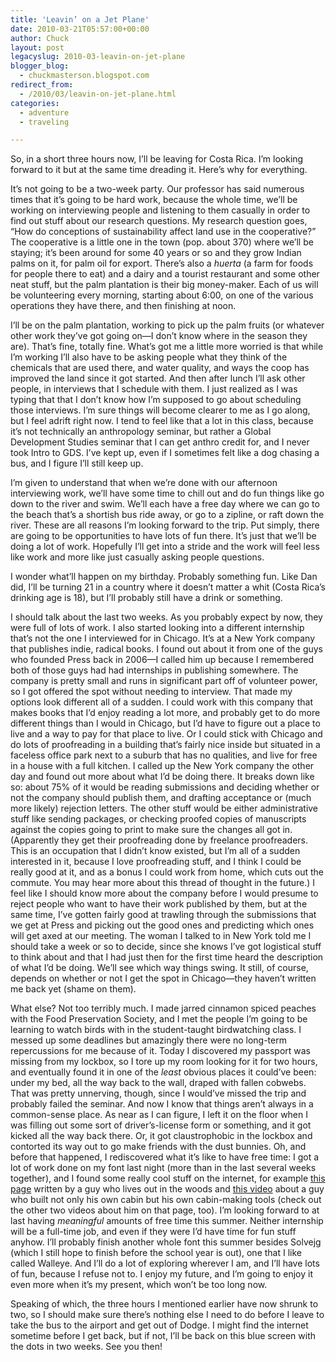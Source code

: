 ```yaml
---
title: 'Leavin’ on a Jet Plane'
date: 2010-03-21T05:57:00+00:00
author: Chuck
layout: post
legacyslug: 2010-03-leavin-on-jet-plane
blogger_blog:
  - chuckmasterson.blogspot.com
redirect_from:
  - /2010/03/leavin-on-jet-plane.html
categories:
  - adventure
  - traveling

---
```

So, in a short three hours now, I’ll be leaving for Costa Rica. I’m looking
forward to it but at the same time dreading it. Here’s why for everything. 

It’s not going to be a two-week party. Our professor has said numerous times
that it’s going to be hard work, because the whole time, we’ll be working on
interviewing people and listening to them casually in order to find out stuff
about our research questions. My research question goes, “How do conceptions of
sustainability affect land use in the cooperative?” The cooperative is a little
one in the town (pop. about 370) where we’ll be staying; it’s been around for
some 40 years or so and they grow Indian palms on it, for palm oil for export.
There’s also a *huerta* (a farm for foods for people there to eat) and a dairy
and a tourist restaurant and some other neat stuff, but the palm plantation is
their big money-maker. Each of us will be volunteering every morning, starting
about 6:00, on one of the various operations they have there, and then
finishing at noon.

I’ll be on the palm plantation, working to pick up the palm fruits (or whatever
other work they’ve got going on—I don’t know where in the season they are).
That’s fine, totally fine. What’s got me a little more worried is that while
I’m working I’ll also have to be asking people what they think of the chemicals
that are used there, and water quality, and ways the coop has improved the land
since it got started. And then after lunch I’ll ask other people, in interviews
that I schedule with them. I just realized as I was typing that that I don’t
know how I’m supposed to go about scheduling those interviews. I’m sure things
will become clearer to me as I go along, but I feel adrift right now. I tend to
feel like that a lot in this class, because it’s not technically an
anthropology seminar, but rather a Global Development Studies seminar that I
can get anthro credit for, and I never took Intro to GDS. I’ve kept up, even if
I sometimes felt like a dog chasing a bus, and I figure I’ll still keep up.

I’m given to understand that when we’re done with our afternoon interviewing
work, we’ll have some time to chill out and do fun things like go down to the
river and swim. We’ll each have a free day where we can go to the beach that’s
a shortish bus ride away, or go to a zipline, or raft down the river. These are
all reasons I’m looking forward to the trip. Put simply, there are going to be
opportunities to have lots of fun there. It’s just that we’ll be doing a lot of
work. Hopefully I’ll get into a stride and the work will feel less like work
and more like just casually asking people questions.

I wonder what’ll happen on my birthday. Probably something fun. Like Dan did,
I’ll be turning 21 in a country where it doesn’t matter a whit (Costa Rica’s
drinking age is 18), but I’ll probably still have a drink or something.

I should talk about the last two weeks. As you probably expect by now, they
were full of lots of work. I also started looking into a different internship
that’s not the one I interviewed for in Chicago. It’s at a New York company
that publishes indie, radical books. I found out about it from one of the guys
who founded Press back in 2006—I called him up because I remembered both of
those guys had had internships in publishing somewhere. The company is pretty
small and runs in significant part off of volunteer power, so I got offered the
spot without needing to interview. That made my options look different all of a
sudden. I could work with this company that makes books that I’d enjoy reading
a lot more, and probably get to do more different things than I would in
Chicago, but I’d have to figure out a place to live and a way to pay for that
place to live. Or I could stick with Chicago and do lots of proofreading in a
building that’s fairly nice inside but situated in a faceless office park next
to a suburb that has no qualities, and live for free in a house with a full
kitchen. I called up the New York company the other day and found out more
about what I’d be doing there. It breaks down like so: about 75% of it would be
reading submissions and deciding whether or not the company should publish
them, and drafting acceptance or (much more likely) rejection letters. The
other stuff would be either administrative stuff like sending packages, or
checking proofed copies of manuscripts against the copies going to print to
make sure the changes all got in. (Apparently they get their proofreading done
by freelance proofreaders. This is an occupation that I didn’t know existed,
but I’m all of a sudden interested in it, because I love proofreading stuff,
and I think I could be really good at it, and as a bonus I could work from
home, which cuts out the commute. You may hear more about this thread of
thought in the future.) I feel like I should know more about the company before
I would presume to reject people who want to have their work published by them,
but at the same time, I’ve gotten fairly good at trawling through the
submissions that we get at Press and picking out the good ones and predicting
which ones will get axed at our meeting. The woman I talked to in New York told
me I should take a week or so to decide, since she knows I’ve got logistical
stuff to think about and that I had just then for the first time heard the
description of what I’d be doing. We’ll see which way things swing. It still,
of course, depends on whether or not I get the spot in Chicago—they haven’t
written me back yet (shame on them).

What else? Not too terribly much. I made jarred cinnamon spiced peaches with
the Food Preservation Society, and I met the people I’m going to be learning to
watch birds with in the student-taught birdwatching class. I messed up some
deadlines but amazingly there were no long-term repercussions for me because of
it. Today I discovered my passport was missing from my lockbox, so I tore up my
room looking for it for two hours, and eventually found it in one of the
*least* obvious places it could’ve been: under my bed, all the way back to the
wall, draped with fallen cobwebs. That was pretty unnerving, though, since I
would’ve missed the trip and probably failed the seminar. And now I know that
things aren’t always in a common-sense place. As near as I can figure, I left
it on the floor when I was filling out some sort of driver’s-license form or
something, and it got kicked all the way back there. Or, it got claustrophobic
in the lockbox and contorted its way out to go make friends with the dust
bunnies. Oh, and before that happened, I rediscovered what it’s like to have
free time: I got a lot of work done on my font last night (more than in the
last several weeks together), and I found some really cool stuff on the
internet, for example <a
href="http://www.reddit.com/r/IAmA/comments/bdxzx/im_the_guy_who_replied_to_the_anyone_ever_dream/">this
page</a> written by a guy who lives out in the woods and <a
href="http://www.youtube.com/user/swererbob#p/u/4/iYJKd0rkKss">this video</a>
about a guy who built not only his own cabin but his own cabin-making tools
(check out the other two videos about him on that page, too). I’m looking
forward to at last having *meaningful* amounts of free time this summer.
Neither internship will be a full-time job, and even if they were I’d have time
for fun stuff anyhow. I’ll probably finish another whole font this summer
besides Solvejg (which I still hope to finish before the school year is out),
one that I like called Walleye. And I’ll do a lot of exploring wherever I am,
and I’ll have lots of fun, because I refuse not to. I enjoy my future, and I’m
going to enjoy it even more when it’s my present, which won’t be too long now.

Speaking of which, the three hours I mentioned earlier have now shrunk to two,
so I should make sure there’s nothing else I need to do before I leave to take
the bus to the airport and get out of Dodge. I might find the internet sometime
before I get back, but if not, I’ll be back on this blue screen with the dots
in two weeks. See you then!


